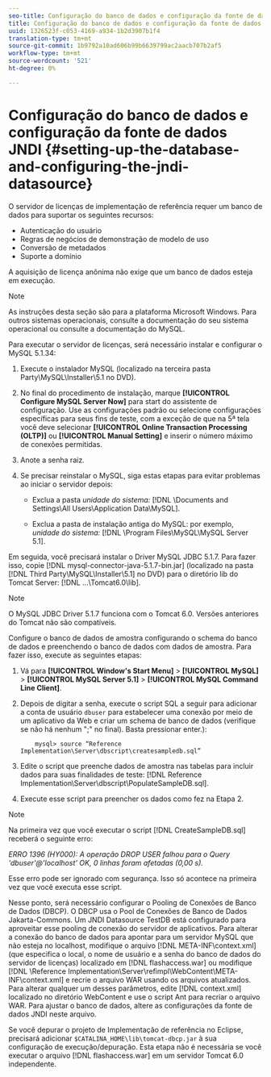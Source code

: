```yaml
---
seo-title: Configuração do banco de dados e configuração da fonte de dados JNDI
title: Configuração do banco de dados e configuração da fonte de dados JNDI
uuid: 1326523f-c053-4169-a934-1b2d3907b1f4
translation-type: tm+mt
source-git-commit: 1b9792a10ad606b99b6639799ac2aacb707b2af5
workflow-type: tm+mt
source-wordcount: '521'
ht-degree: 0%

---
```



# Configuração do banco de dados e configuração da fonte de dados JNDI {#setting-up-the-database-and-configuring-the-jndi-datasource}

O servidor de licenças de implementação de referência requer um banco de dados para suportar os seguintes recursos:

* Autenticação do usuário
* Regras de negócios de demonstração de modelo de uso
* Conversão de metadados
* Suporte a domínio

A aquisição de licença anônima não exige que um banco de dados esteja em execução.

>[!NOTE]
>
>As instruções desta seção são para a plataforma Microsoft Windows. Para outros sistemas operacionais, consulte a documentação do seu sistema operacional ou consulte a documentação do MySQL.

Para executar o servidor de licenças, será necessário instalar e configurar o MySQL 5.1.34:

1. Execute o instalador MySQL (localizado na terceira pasta Party\MySQL\Installer\5.1 no DVD).
1. No final do procedimento de instalação, marque **[!UICONTROL Configure MySQL Server Now]** para start do assistente de configuração. Use as configurações padrão ou selecione configurações específicas para seus fins de teste, com a exceção de que na 5ª tela você deve selecionar **[!UICONTROL Online Transaction Processing (OLTP)]** ou **[!UICONTROL Manual Setting]** e inserir o número máximo de conexões permitidas.

1. Anote a senha raiz.
1. Se precisar reinstalar o MySQL, siga estas etapas para evitar problemas ao iniciar o servidor depois:

   * Exclua a pasta *unidade do sistema:* [!DNL \Documents and Settings\All Users\Application Data\MySQL].

   * Exclua a pasta de instalação antiga do MySQL: por exemplo, *unidade do sistema:* [!DNL \Program Files\MySQL\MySQL Server 5.1].

Em seguida, você precisará instalar o Driver MySQL JDBC 5.1.7. Para fazer isso, copie [!DNL mysql-connector-java-5.1.7-bin.jar] (localizado na pasta [!DNL Third Party\MySQL\Installer\5.1] no DVD) para o diretório lib do Tomcat Server: [!DNL ...\Tomcat6.0\lib].

>[!NOTE]
>
>O MySQL JDBC Driver 5.1.7 funciona com o Tomcat 6.0. Versões anteriores do Tomcat não são compatíveis.

Configure o banco de dados de amostra configurando o schema do banco de dados e preenchendo o banco de dados com dados de amostra. Para fazer isso, execute as seguintes etapas:

1. Vá para **[!UICONTROL Window's Start Menu]** > **[!UICONTROL MySQL]** > **[!UICONTROL MySQL Server 5.1]** > **[!UICONTROL MySQL Command Line Client]**.
1. Depois de digitar a senha, execute o script SQL a seguir para adicionar a conta de usuário `dbuser` para estabelecer uma conexão por meio de um aplicativo da Web e criar um schema de banco de dados (verifique se não há nenhum &quot;;&quot; no final). Basta pressionar enter.):

   ```
       mysql> source “Reference Implementation\Server\dbscript\createsampledb.sql”
   ```

1. Edite o script que preenche dados de amostra nas tabelas para incluir dados para suas finalidades de teste: [!DNL Reference Implementation\Server\dbscript\PopulateSampleDB.sql].
1. Execute esse script para preencher os dados como fez na Etapa 2.

>[!NOTE]
>
>Na primeira vez que você executar o script [!DNL CreateSampleDB.sql] receberá o seguinte erro:

*ERRO 1396 (HY000): A operação DROP USER falhou para o Query &#39;dbuser&#39;@&#39;localhost&#39; OK, 0 linhas foram afetadas (0,00 s).*

Esse erro pode ser ignorado com segurança. Isso só acontece na primeira vez que você executa esse script.

Nesse ponto, será necessário configurar o Pooling de Conexões de Banco de Dados (DBCP). O DBCP usa o Pool de Conexões de Banco de Dados Jakarta-Commons. Um JNDI Datasource TestDB está configurado para aproveitar esse pooling de conexão do servidor de aplicativos. Para alterar a conexão do banco de dados para apontar para um servidor MySQL que não esteja no localhost, modifique o arquivo [!DNL META-INF\context.xml] (que especifica o local, o nome de usuário e a senha do banco de dados do servidor de licenças) localizado em [!DNL flashaccess.war] ou modifique [!DNL \Reference Implementation\Server\refimpl\WebContent\META-INF\context.xml] e recrie o arquivo WAR usando os arquivos atualizados. Para alterar qualquer um desses parâmetros, edite [!DNL context.xml] localizado no diretório WebContent e use o script Ant para recriar o arquivo WAR. Para ajustar o banco de dados, altere as configurações da fonte de dados JNDI neste arquivo.

Se você depurar o projeto de Implementação de referência no Eclipse, precisará adicionar `$CATALINA_HOME\lib\tomcat-dbcp.jar` à sua configuração de execução/depuração. Esta etapa não é necessária se você executar o arquivo [!DNL flashaccess.war] em um servidor Tomcat 6.0 independente.
